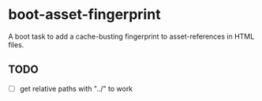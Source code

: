 # boot-asset-fingerprint

A boot task to add a cache-busting fingerprint to asset-references in HTML files.

## TODO
- [ ] get relative paths with "../" to work
